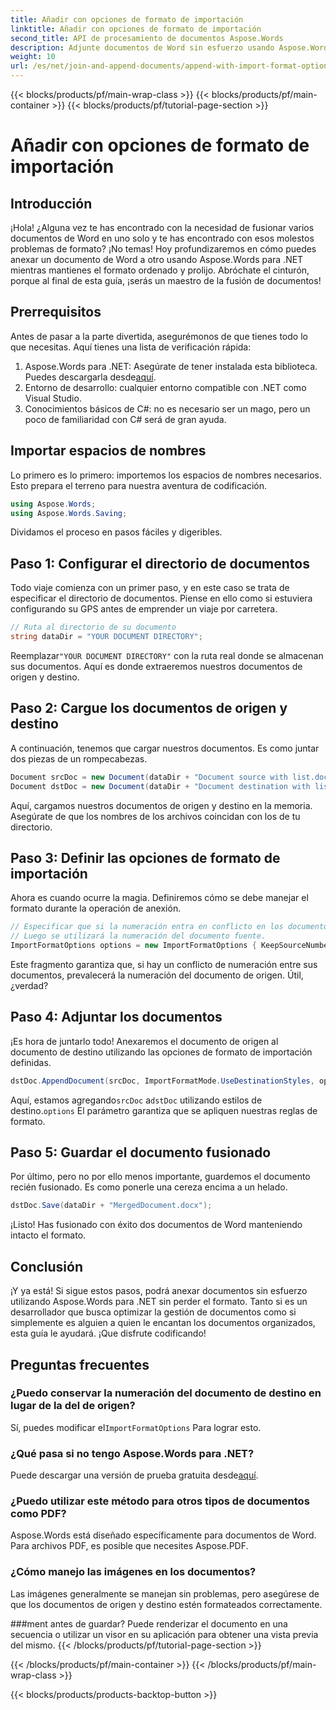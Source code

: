 ```yaml
---
title: Añadir con opciones de formato de importación
linktitle: Añadir con opciones de formato de importación
second_title: API de procesamiento de documentos Aspose.Words
description: Adjunte documentos de Word sin esfuerzo usando Aspose.Words para .NET, manteniendo el formato con una guía detallada paso a paso.
weight: 10
url: /es/net/join-and-append-documents/append-with-import-format-options/
---
```


{{< blocks/products/pf/main-wrap-class >}}
{{< blocks/products/pf/main-container >}}
{{< blocks/products/pf/tutorial-page-section >}}

# Añadir con opciones de formato de importación

## Introducción

¡Hola! ¿Alguna vez te has encontrado con la necesidad de fusionar varios documentos de Word en uno solo y te has encontrado con esos molestos problemas de formato? ¡No temas! Hoy profundizaremos en cómo puedes anexar un documento de Word a otro usando Aspose.Words para .NET mientras mantienes el formato ordenado y prolijo. Abróchate el cinturón, porque al final de esta guía, ¡serás un maestro de la fusión de documentos!

## Prerrequisitos

Antes de pasar a la parte divertida, asegurémonos de que tienes todo lo que necesitas. Aquí tienes una lista de verificación rápida:

1.  Aspose.Words para .NET: Asegúrate de tener instalada esta biblioteca. Puedes descargarla desde[aquí](https://releases.aspose.com/words/net/).
2. Entorno de desarrollo: cualquier entorno compatible con .NET como Visual Studio.
3. Conocimientos básicos de C#: no es necesario ser un mago, pero un poco de familiaridad con C# será de gran ayuda.

## Importar espacios de nombres

Lo primero es lo primero: importemos los espacios de nombres necesarios. Esto prepara el terreno para nuestra aventura de codificación.

```csharp
using Aspose.Words;
using Aspose.Words.Saving;
```

Dividamos el proceso en pasos fáciles y digeribles.

## Paso 1: Configurar el directorio de documentos

Todo viaje comienza con un primer paso, y en este caso se trata de especificar el directorio de documentos. Piense en ello como si estuviera configurando su GPS antes de emprender un viaje por carretera.

```csharp
// Ruta al directorio de su documento
string dataDir = "YOUR DOCUMENT DIRECTORY";
```

 Reemplazar`"YOUR DOCUMENT DIRECTORY"` con la ruta real donde se almacenan sus documentos. Aquí es donde extraeremos nuestros documentos de origen y destino.

## Paso 2: Cargue los documentos de origen y destino

A continuación, tenemos que cargar nuestros documentos. Es como juntar dos piezas de un rompecabezas.

```csharp
Document srcDoc = new Document(dataDir + "Document source with list.docx");
Document dstDoc = new Document(dataDir + "Document destination with list.docx");
```

Aquí, cargamos nuestros documentos de origen y destino en la memoria. Asegúrate de que los nombres de los archivos coincidan con los de tu directorio.

## Paso 3: Definir las opciones de formato de importación

Ahora es cuando ocurre la magia. Definiremos cómo se debe manejar el formato durante la operación de anexión.

```csharp
// Especificar que si la numeración entra en conflicto en los documentos de origen y destino,
// Luego se utilizará la numeración del documento fuente.
ImportFormatOptions options = new ImportFormatOptions { KeepSourceNumbering = true };
```

Este fragmento garantiza que, si hay un conflicto de numeración entre sus documentos, prevalecerá la numeración del documento de origen. Útil, ¿verdad?

## Paso 4: Adjuntar los documentos

¡Es hora de juntarlo todo! Anexaremos el documento de origen al documento de destino utilizando las opciones de formato de importación definidas.

```csharp
dstDoc.AppendDocument(srcDoc, ImportFormatMode.UseDestinationStyles, options);
```

 Aquí, estamos agregando`srcDoc` a`dstDoc` utilizando estilos de destino.`options` El parámetro garantiza que se apliquen nuestras reglas de formato.

## Paso 5: Guardar el documento fusionado

Por último, pero no por ello menos importante, guardemos el documento recién fusionado. Es como ponerle una cereza encima a un helado.

```csharp
dstDoc.Save(dataDir + "MergedDocument.docx");
```

¡Listo! Has fusionado con éxito dos documentos de Word manteniendo intacto el formato. 

## Conclusión

¡Y ya está! Si sigue estos pasos, podrá anexar documentos sin esfuerzo utilizando Aspose.Words para .NET sin perder el formato. Tanto si es un desarrollador que busca optimizar la gestión de documentos como si simplemente es alguien a quien le encantan los documentos organizados, esta guía le ayudará. ¡Que disfrute codificando!

## Preguntas frecuentes

### ¿Puedo conservar la numeración del documento de destino en lugar de la del de origen?
 Sí, puedes modificar el`ImportFormatOptions` Para lograr esto.

### ¿Qué pasa si no tengo Aspose.Words para .NET?
 Puede descargar una versión de prueba gratuita desde[aquí](https://releases.aspose.com/).

### ¿Puedo utilizar este método para otros tipos de documentos como PDF?
Aspose.Words está diseñado específicamente para documentos de Word. Para archivos PDF, es posible que necesites Aspose.PDF.

### ¿Cómo manejo las imágenes en los documentos?
Las imágenes generalmente se manejan sin problemas, pero asegúrese de que los documentos de origen y destino estén formateados correctamente.

###ment antes de guardar?
Puede renderizar el documento en una secuencia o utilizar un visor en su aplicación para obtener una vista previa del mismo.
{{< /blocks/products/pf/tutorial-page-section >}}

{{< /blocks/products/pf/main-container >}}
{{< /blocks/products/pf/main-wrap-class >}}

{{< blocks/products/products-backtop-button >}}
